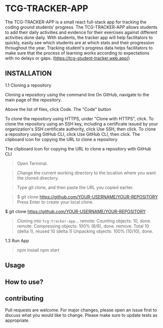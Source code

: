 # TCG-TRACKER-APP

The TCG-TRACKER-APP is a small react full-stack app for tracking the coding ground students' progress. The TCG-TRACKER-APP allows students to add their daily activities and evidence for their exercises against different activities done daily. With students, the tracker app will help facilitators to quickly, easily see which students are at which stats and their progression throughout the year. Tracking student's progress data helps facilitators to make sure that the process of learning works according to expectations with no delays or gaps. (https://tcg-student-tracker.web.app/)

##  INSTALLATION

1.1 Cloning a repository

Cloning a repository using the command line
On GitHub, navigate to the main page of the repository.

Above the list of files, click  Code.
The "Code" button

To clone the repository using HTTPS, under "Clone with HTTPS", click. To clone the repository using an SSH key, including a certificate issued by your organization's SSH certificate authority, click Use SSH, then click. To clone a repository using GitHub CLI, click Use GitHub CLI, then click.
The clipboard icon for copying the URL to clone a repository

The clipboard icon for copying the URL to clone a repository with GitHub CLI

> Open Terminal.

> Change the current working directory to the location where you want the cloned directory.

> Type git clone, and then paste the URL you copied earlier.

> $ git clone https://github.com/YOUR-USERNAME/YOUR-REPOSITORY
Press Enter to create your local clone.

$ git clone https://github.com/YOUR-USERNAME/YOUR-REPOSITORY
> Cloning into `tcg-tracker-app`...
> remote: Counting objects: 10, done.
> remote: Compressing objects: 100% (8/8), done.
> remove: Total 10 (delta 1), reused 10 (delta 1)
> Unpacking objects: 100% (10/10), done.

1.3 Run  App

> npm install 
> npm start

## Usage

## How to use?

## contributing

Pull requests are welcome. For major changes, please open an issue first to discuss what you would like to change.
Please make sure to update tests as appropriate.

